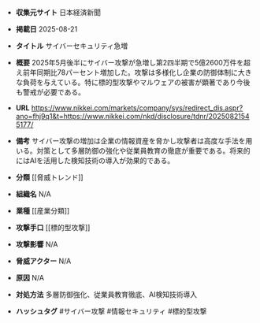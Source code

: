 - **収集元サイト**
日本経済新聞

- **掲載日**
2025-08-21

- **タイトル**
サイバーセキュリティ急増

- **概要**
2025年5月後半にサイバー攻撃が急増し第2四半期で5億2600万件を超え前年同期比78パーセント増加した。攻撃は多様化し企業の防御体制に大きな負荷を与えている。特に標的型攻撃やマルウェアの被害が顕著であり今後も警戒が必要である。

- **URL**
https://www.nikkei.com/markets/company/sys/redirect_dis.aspr?ano=fhj9q1&t=https://www.nikkei.com/nkd/disclosure/tdnr/20250821545177/

- **備考**
サイバー攻撃の増加は企業の情報資産を脅かし攻撃者は高度な手法を用いる。対策として多層防御の強化や従業員教育の徹底が重要である。将来的にはAIを活用した検知技術の導入が効果的である。

- **分類**
[[脅威トレンド]]

- **組織名**
N/A

- **業種**
[[産業分類]]

- **攻撃手口**
[[標的型攻撃]]

- **攻撃影響**
N/A

- **脅威アクター**
N/A

- **原因**
N/A

- **対処方法**
多層防御強化、従業員教育徹底、AI検知技術導入

- **ハッシュタグ**
#サイバー攻撃 #情報セキュリティ #標的型攻撃
